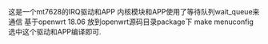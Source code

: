 这是一个mt7628的IRQ驱动和APP
内核模块和APP使用了等待队列wait_queue来通信
基于openwrt 18.06
放到openwrt源码目录package下
make menuconfig选中这个驱动和APP编译即可.
